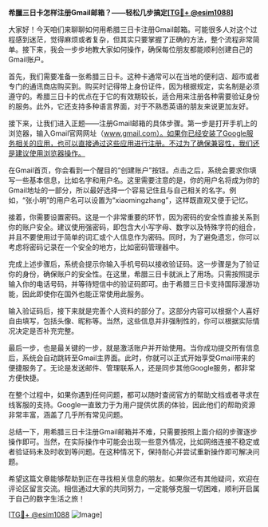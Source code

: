 **希臘三日卡怎样注册Gmail邮箱？——轻松几步搞定[[TG💪+ @esim1088](https://t.me/s/esim1088)]**

大家好！今天咱们来聊聊如何用希腊三日卡注册Gmail邮箱。可能很多人对这个过程感到迷茫，觉得麻烦或者复杂，但其实只要掌握了正确的方法，整个流程非常简单。接下来，我会一步步地教大家如何操作，确保每位朋友都能顺利创建自己的Gmail账户。

首先，我们需要准备一张希腊三日卡。这种卡通常可以在当地的便利店、超市或者专门的通讯商店购买到。购买时记得带上身份证件，因为根据规定，实名制是必须遵守的。希腊三日卡的优点在于它的有效期较长，适合用来注册各种需要验证身份的服务。此外，它还支持多种语言界面，对于不熟悉英语的朋友来说更加友好。

接下来，让我们进入正题——注册Gmail邮箱的具体步骤。第一步是打开手机上的浏览器，输入Gmail官网网址（www.gmail.com）。如果你已经安装了Google服务相关的应用，也可以直接通过这些应用进行注册。不过为了确保兼容性，我们还是建议使用浏览器操作。

在Gmail首页，你会看到一个醒目的“创建账户”按钮。点击之后，系统会要求你填写一些基本信息，比如名字和用户名。这里需要注意的是，你的用户名将成为你的Gmail地址的一部分，所以最好选择一个容易记住且与自己相关的名字。例如，“张小明”的用户名可以设置为“xiaomingzhang”，这样既直观又便于记忆。

接着，你需要设置密码。这是一个非常重要的环节，因为密码的安全性直接关系到你的账户安全。建议使用强密码，即包含大小写字母、数字以及特殊字符的组合，并且不要使用过于简单的词汇或个人信息作为密码。同时，为了避免遗忘，你可以考虑将密码记录在一个安全的地方，比如密码管理器中。

完成上述步骤后，系统会提示你输入手机号码以接收验证码。这一步骤是为了验证你的身份，确保账户的安全性。在这里，希腊三日卡就派上了用场。只需按照提示输入你的电话号码，并等待短信中的验证码即可。由于希腊三日卡支持国际漫游功能，因此即使你在国外也能正常使用此服务。

输入验证码后，接下来就是完善个人资料的部分了。这部分内容可以根据个人喜好自由填写，包括头像、昵称等。当然，这些信息并非强制性的，你可以根据实际情况决定是否补充完整。

最后一步，也是最关键的一步，就是激活账户并开始使用。当你成功提交所有信息后，系统会自动跳转至Gmail主界面。此时，你就可以正式开始享受Gmail带来的便捷服务了。无论是发送邮件、管理联系人，还是同步其他Google服务，都非常方便快捷。

在整个过程中，如果你遇到任何问题，都可以随时查阅官方的帮助文档或者寻求在线客服的支持。Google一直致力于为用户提供优质的体验，因此他们的帮助资源非常丰富，涵盖了几乎所有常见问题。

总结一下，用希腊三日卡注册Gmail邮箱并不难，只需要按照上面介绍的步骤逐步操作即可。当然，在实际操作中可能会出现一些意外情况，比如网络连接不稳定或者验证码未及时收到等问题。在这种情况下，保持耐心并尝试重新操作即可解决问题。

希望这篇文章能够帮助到正在寻找相关信息的朋友。如果你还有其他疑问，欢迎在评论区留言交流。相信通过大家的共同努力，一定能够克服一切困难，顺利开启属于自己的数字生活之旅！

[[TG💪+ @esim1088](https://t.me/s/esim1088) ![Image](https://i.postimg.cc/4NQfJmqS/Snipaste-2025-05-13-00-14-12.png)]